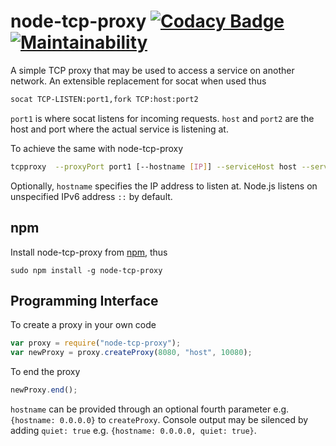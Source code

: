 # node-tcp-proxy [![Codacy Badge](https://api.codacy.com/project/badge/Grade/3e3d035c4b78445bbec6fb348cf027e1)](https://www.codacy.com/app/tewarid/node-tcp-proxy?utm_source=github.com&amp;utm_medium=referral&amp;utm_content=tewarid/node-tcp-proxy&amp;utm_campaign=Badge_Grade) [![Maintainability](https://api.codeclimate.com/v1/badges/119038e281e93a7d5d05/maintainability)](https://codeclimate.com/github/tewarid/node-tcp-proxy/maintainability)

A simple TCP proxy that may be used to access a service on another network. An extensible replacement for socat when used thus

```bash
socat TCP-LISTEN:port1,fork TCP:host:port2
```

`port1` is where socat listens for incoming requests. `host` and `port2` are the host and port where the actual service is listening at.

To achieve the same with node-tcp-proxy

```bash
tcpproxy  --proxyPort port1 [--hostname [IP]] --serviceHost host --servicePort port2 [--q]
```

Optionally, `hostname` specifies the IP address to listen at. Node.js listens on unspecified IPv6 address `::` by default.

## npm

Install node-tcp-proxy from [npm](https://www.npmjs.com/package/node-tcp-proxy), thus
```
sudo npm install -g node-tcp-proxy
```

## Programming Interface

To create a proxy in your own code

```javascript
var proxy = require("node-tcp-proxy");
var newProxy = proxy.createProxy(8080, "host", 10080);
```

To end the proxy

```javascript
newProxy.end();
```

`hostname` can be provided through an optional fourth parameter e.g. `{hostname: 0.0.0.0}` to `createProxy`. Console output may be silenced by adding `quiet: true` e.g. `{hostname: 0.0.0.0, quiet: true}`.
